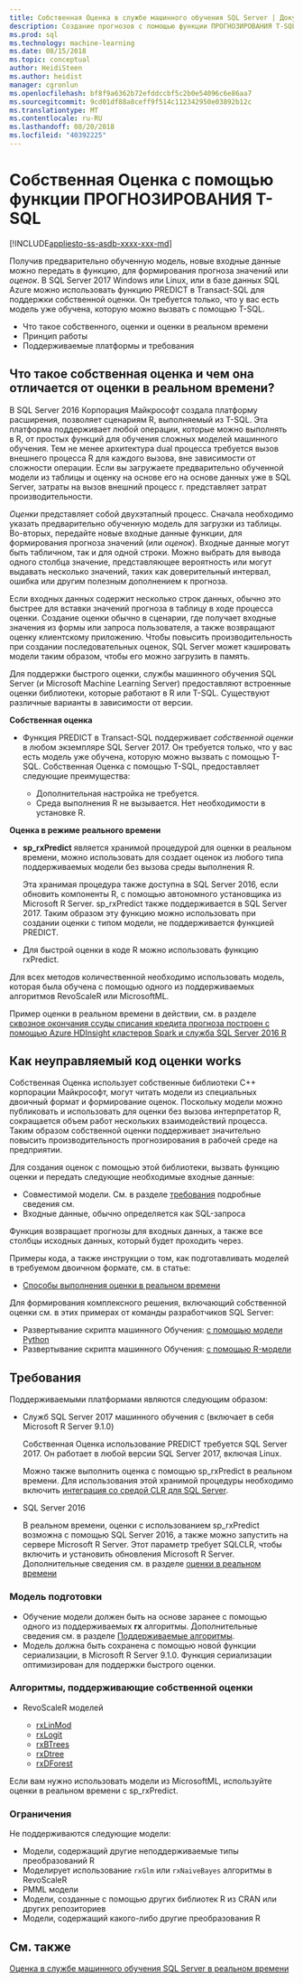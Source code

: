 ```yaml
---
title: Собственная Оценка в службе машинного обучения SQL Server | Документация Майкрософт
description: Создание прогнозов с помощью функции ПРОГНОЗИРОВАНИЯ T-SQL, количественная оценка входных данных dta к предварительно обученной модели на языке R или Python на сервере SQL Server.
ms.prod: sql
ms.technology: machine-learning
ms.date: 08/15/2018
ms.topic: conceptual
author: HeidiSteen
ms.author: heidist
manager: cgronlun
ms.openlocfilehash: bf8f9a6362b72efddccbf5c2b0e54096c6e86aa7
ms.sourcegitcommit: 9cd01df88a8ceff9f514c112342950e03892b12c
ms.translationtype: MT
ms.contentlocale: ru-RU
ms.lasthandoff: 08/20/2018
ms.locfileid: "40392225"
---
```

# <a name="native-scoring-using-the-predict-t-sql-function"></a>Собственная Оценка с помощью функции ПРОГНОЗИРОВАНИЯ T-SQL
[!INCLUDE[appliesto-ss-asdb-xxxx-xxx-md](../includes/appliesto-ss-asdb-xxxx-xxx-md.md)]

Получив предварительно обученную модель, новые входные данные можно передать в функцию, для формирования прогноза значений или *оценок*. В SQL Server 2017 Windows или Linux, или в базе данных SQL Azure можно использовать функцию PREDICT в Transact-SQL для поддержки собственной оценки. Он требуется только, что у вас есть модель уже обучена, которую можно вызвать с помощью T-SQL. 

+ Что такое собственного, оценки и оценки в реальном времени
+ Принцип работы
+ Поддерживаемые платформы и требования

## <a name="what-is-native-scoring-and-how-is-it-different-from-real-time-scoring"></a>Что такое собственная оценка и чем она отличается от оценки в реальном времени?

В SQL Server 2016 Корпорация Майкрософт создала платформу расширения, позволяет сценариям R, выполняемый из T-SQL. Эта платформа поддерживает любой операции, которые можно выполнять в R, от простых функций для обучения сложных моделей машинного обучения. Тем не менее архитектура dual процесса требуется вызов внешнего процесса R для каждого вызова, вне зависимости от сложности операции. Если вы загружаете предварительно обученной модели из таблицы и оценку на основе его на основе данных уже в SQL Server, затраты на вызов внешний процесс r. представляет затрат производительности.

_Оценки_ представляет собой двухэтапный процесс. Сначала необходимо указать предварительно обученную модель для загрузки из таблицы. Во-вторых, передайте новые входные данные функции, для формирования прогноза значений (или _оценок_). Входные данные могут быть табличном, так и для одной строки. Можно выбрать для вывода одного столбца значение, представляющее вероятность или могут выдавать несколько значений, таких как доверительный интервал, ошибка или другим полезным дополнением к прогноза.

Если входных данных содержит несколько строк данных, обычно это быстрее для вставки значений прогноза в таблицу в ходе процесса оценки.  Создание оценки обычно в сценарии, где получает входные значения из формы или запроса пользователя, а также возвращают оценку клиентскому приложению. Чтобы повысить производительность при создании последовательных оценок, SQL Server может кэшировать модели таким образом, чтобы его можно загрузить в память.

Для поддержки быстрого оценки, службы машинного обучения SQL Server (и Microsoft Machine Learning Server) предоставляют встроенные оценки библиотеки, которые работают в R или T-SQL. Существуют различные варианты в зависимости от версии.

**Собственная оценка**

+ Функция PREDICT в Transact-SQL поддерживает _собственной оценки_ в любом экземпляре SQL Server 2017. Он требуется только, что у вас есть модель уже обучена, которую можно вызвать с помощью T-SQL. Собственная Оценка с помощью T-SQL, предоставляет следующие преимущества:

    + Дополнительная настройка не требуется.
    + Среда выполнения R не вызывается. Нет необходимости в установке R.

**Оценка в режиме реального времени**

+ **sp_rxPredict** является хранимой процедурой для оценки в реальном времени, можно использовать для создает оценок из любого типа поддерживаемых модели без вызова среды выполнения R.

  Эта хранимая процедура также доступна в SQL Server 2016, если обновить компоненты R, с помощью автономного установщика из Microsoft R Server. sp_rxPredict также поддерживается в SQL Server 2017. Таким образом эту функцию можно использовать при создании оценки с типом модели, не поддерживается функцией PREDICT.

+ Для быстрой оценки в коде R можно использовать функцию rxPredict.

Для всех методов количественной необходимо использовать модель, которая была обучена с помощью одного из поддерживаемых алгоритмов RevoScaleR или MicrosoftML.

Пример оценки в реальном времени в действии, см. в разделе [сквозное окончания ссуды списания кредита прогноза построен с помощью Azure HDInsight кластеров Spark и служба SQL Server 2016 R](https://blogs.msdn.microsoft.com/rserver/2017/06/29/end-to-end-loan-chargeoff-prediction-built-using-azure-hdinsight-spark-clusters-and-sql-server-2016-r-service/)

## <a name="how-native-scoring-works"></a>Как неуправляемый код оценки works

Собственная Оценка использует собственные библиотеки C++ корпорации Майкрософт, могут читать модели из специальных двоичный формат и формирование оценок. Поскольку модели можно публиковать и использовать для оценки без вызова интерпретатор R, сокращается объем работ нескольких взаимодействий процесса. Таким образом собственной оценки поддерживает значительно повысить производительность прогнозирования в рабочей среде на предприятии.

Для создания оценок с помощью этой библиотеки, вызвать функцию оценки и передать следующие необходимые входные данные:

+ Совместимой модели. См. в разделе [требования](#Requirements) подробные сведения см.
+ Входные данные, обычно определяется как SQL-запроса

Функция возвращает прогнозы для входных данных, а также все столбцы исходных данных, который будет проходить через.

Примеры кода, а также инструкции о том, как подготавливать моделей в требуемом двоичном формате, см. в статье:

+ [Способы выполнения оценки в реальном времени](r/how-to-do-realtime-scoring.md)

Для формирования комплексного решения, включающий собственной оценки см. в этих примерах от команды разработчиков SQL Server:

+ Развертывание скрипта машинного Обучения: [с помощью модели Python](https://microsoft.github.io/sql-ml-tutorials/python/rentalprediction/step/3.html)
+ Развертывание скрипта машинного Обучения: [с помощью R-модели](https://microsoft.github.io/sql-ml-tutorials/R/rentalprediction/step/3.html)

## <a name="requirements"></a>Требования

Поддерживаемыми платформами являются следующим образом:

+ Служб SQL Server 2017 машинного обучения с (включает в себя Microsoft R Server 9.1.0)
    
    Собственная Оценка использование PREDICT требуется SQL Server 2017.
    Он работает в любой версии SQL Server 2017, включая Linux.

    Можно также выполнить оценка с помощью sp_rxPredict в реальном времени. Для использования этой хранимой процедуры необходимо включить [интеграция со средой CLR для SQL Server](https://docs.microsoft.com/dotnet/framework/data/adonet/sql/introduction-to-sql-server-clr-integration).

+ SQL Server 2016

   В реальном времени, оценки с использованием sp_rxPredict возможна с помощью SQL Server 2016, а также можно запустить на сервере Microsoft R Server. Этот параметр требует SQLCLR, чтобы включить и установить обновления Microsoft R Server.
   Дополнительные сведения см. в разделе [оценки в реальном времени](Real-time-scoring.md)

### <a name="model-preparation"></a>Модель подготовки

+ Обучение модели должен быть на основе заранее с помощью одного из поддерживаемых **rx** алгоритмы. Дополнительные сведения см. в разделе [Поддерживаемые алгоритмы](#bkmk_native_supported_algos).
+ Модель должна быть сохранена с помощью новой функции сериализации, в Microsoft R Server 9.1.0. Функция сериализации оптимизирован для поддержки быстрого оценки.

### <a name="bkmk_native_supported_algos"></a> Алгоритмы, поддерживающие собственной оценки

+ RevoScaleR моделей

  + [rxLinMod](https://docs.microsoft.com/r-server/r-reference/revoscaler/rxlinmod)
  + [rxLogit](https://docs.microsoft.com/r-server/r-reference/revoscaler/rxlogit)
  + [rxBTrees](https://docs.microsoft.com/r-server/r-reference/revoscaler/rxbtrees)
  + [rxDtree](https://docs.microsoft.com/r-server/r-reference/revoscaler/rxdtree)
  + [rxDForest](https://docs.microsoft.com/r-server/r-reference/revoscaler/rxdforest)

Если вам нужно использовать модели из MicrosoftML, используйте оценки в реальном времени с sp_rxPredict.

### <a name="restrictions"></a>Ограничения

Не поддерживаются следующие модели:

+ Модели, содержащий другие неподдерживаемые типы преобразований R
+ Моделирует использование `rxGlm` или `rxNaiveBayes` алгоритмы в RevoScaleR
+ PMML модели
+ Модели, созданные с помощью других библиотек R из CRAN или других репозиториев
+ Модели, содержащий какого-либо другие преобразования R

## <a name="see-also"></a>См. также

[Оценка в службе машинного обучения SQL Server в реальном времени ](real-time-scoring.md)